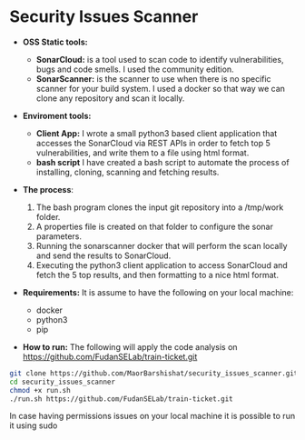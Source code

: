 # Security Issues Scanner

* **OSS Static tools:**
  - **SonarCloud:** is a tool used to scan code to identify vulnerabilities, bugs and code smells. I used the community edition.
  - **SonarScanner:** is the scanner to use when there is no specific scanner for your build system. I used a docker so that way we can clone any repository and scan it locally.

* **Enviroment tools:**
  - **Client App:** I wrote a small python3 based client application that accesses the SonarCloud via REST APIs in order to fetch top 5 vulnerabilities, and write them to a file using html format.
  - **bash script** I have created a bash script to automate the process of installing, cloning, scanning and fetching results.

* **The process**:
  1. The bash program clones the input git repository into a /tmp/work folder.
  2. A properties file is created on that folder to configure the sonar parameters.
  3. Running the sonarscanner docker that will perform the scan locally and send the results to SonarCloud.
  4. Executing the python3 client application to access SonarCloud and fetch the 5 top results, and then formatting to a nice html format.

* **Requirements:**
  It is assume to have the following on your local machine:
  - docker
  - python3
  - pip

* **How to run:**
The following will apply the code analysis on https://github.com/FudanSELab/train-ticket.git
```bash
git clone https://github.com/MaorBarshishat/security_issues_scanner.git
cd security_issues_scanner
chmod +x run.sh
./run.sh https://github.com/FudanSELab/train-ticket.git
```
In case having permissions issues on your local machine it is possible to run it using sudo
